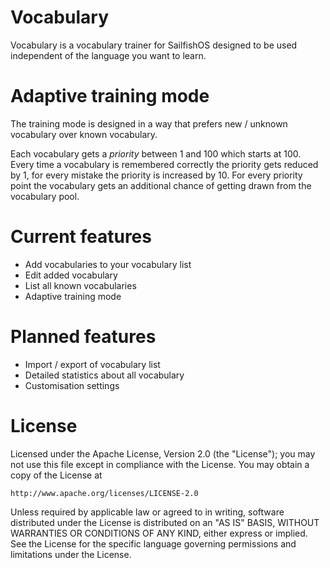 # Vocabulary

Vocabulary is a vocabulary trainer for SailfishOS designed to be used independent of the language you want to learn.

# Adaptive training mode

The training mode is designed in a way that prefers new / unknown vocabulary over known vocabulary.

Each vocabulary gets a *priority* between 1 and 100 which starts at 100.
Every time a vocabulary is remembered correctly the priority gets reduced by 1, for every mistake the priority is increased by 10.
For every priority point the vocabulary gets an additional chance of getting drawn from the vocabulary pool.

# Current features

 * Add vocabularies to your vocabulary list
 * Edit added vocabulary
 * List all known vocabularies
 * Adaptive training mode

# Planned features

 * Import / export of vocabulary list
 * Detailed statistics about all vocabulary
 * Customisation settings

# License

Licensed under the Apache License, Version 2.0 (the "License");
you may not use this file except in compliance with the License.
You may obtain a copy of the License at

```
http://www.apache.org/licenses/LICENSE-2.0
```

Unless required by applicable law or agreed to in writing, software
distributed under the License is distributed on an "AS IS" BASIS,
WITHOUT WARRANTIES OR CONDITIONS OF ANY KIND, either express or implied.
See the License for the specific language governing permissions and
limitations under the License.
